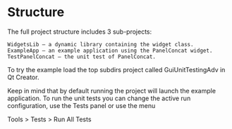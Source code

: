 
<h1>Structure</h1>

The full project structure includes 3 sub-projects:

    WidgetsLib – a dynamic library containing the widget class.
    ExampleApp – an example application using the PanelConcat widget.
    TestPanelConcat – the unit test of PanelConcat.

To try the example load the top subdirs project called GuiUnitTestingAdv in Qt Creator.

Keep in mind that by default running the project will launch the example application. To run the unit tests you can change the active run configuration, use the Tests panel or use the menu

Tools > Tests > Run All Tests
